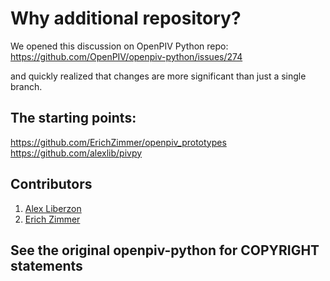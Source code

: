 # Why additional repository? 

We opened this discussion on OpenPIV Python repo: https://github.com/OpenPIV/openpiv-python/issues/274

and quickly realized that changes are more significant than just a single branch. 

## The starting points:
https://github.com/ErichZimmer/openpiv_prototypes  
https://github.com/alexlib/pivpy

## Contributors

1. [Alex Liberzon](http://github.com/alexlib)
2. [Erich Zimmer](https://github.com/ErichZimmer)

## See the original openpiv-python for COPYRIGHT statements
